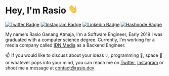 # Hey, I'm Rasio <img src="https://github.com/rasatmaja/rasatmaja/raw/master/assets/wave.gif" width="30px">

[![Twitter Badge](https://img.shields.io/badge/-Twitter-00acee?style=flat-square&logo=Twitter&logoColor=white)](https://twitter.com/rasatmaja) [![Instagram Badge](https://img.shields.io/badge/-Instagram-e4405f?style=flat-square&logo=Instagram&logoColor=white)](https://instagram.com/rasatmaja/) [![Linkedin Badge](https://img.shields.io/badge/-LinkedIn-0e76a8?style=flat-square&logo=Linkedin&logoColor=white)](https://linkedin.com/in/rasatmaja) [![Hashnode Badge](https://img.shields.io/badge/-Hashnode-0e76a8?style=flat-square&logo=Hashnode&logoColor=white)](https://hashnode.rasio.dev/)

My name's Rasio Ganang Atmaja, I'm a Software Engineer, Early 2019 I was graduated with a computer science degree. Currently, I'm working for a media company called [IDN Media](https://www.idn.media/) as a Backend Engineer.

📫 If you would like to discuss about your ideas 💡, programming 🤖, space 🚀 or whatever pops into your mind, you can reach me on [Twitter](https://twitter.com/rasatmaja), [Instagram](https://instagram.com/rasatmaja/) or shoot me a message at [contact@rasio.dev](mailto:contact@rasio.dev)